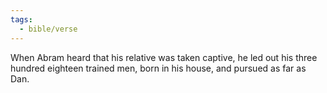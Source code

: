 ```yaml
---
tags:
  - bible/verse
---
```

When Abram heard that his relative was taken captive, he led out his three hundred eighteen trained men, born in his house, and pursued as far as Dan.